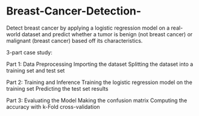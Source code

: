 # Breast-Cancer-Detection-

Detect breast cancer by applying a logistic regression model on a real-world dataset and predict whether a tumor is benign (not breast cancer) or malignant (breast cancer) based off its characteristics.

3-part case study:

Part 1: Data Preprocessing
Importing the dataset
Splitting the dataset into a training set and test set

Part 2: Training and Inference
Training the logistic regression model on the training set
Predicting the test set results

Part 3: Evaluating the Model
Making the confusion matrix
Computing the accuracy with k-Fold cross-validation
